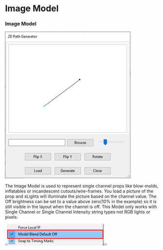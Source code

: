 # Image Model

### Image Model

![Image Model](../../../.gitbook/assets/image%20%28500%29.png)

The Image Model is used to represent single channel props like blow-molds, inflatables or incandescent cutouts/wire-frames. You load a picture of the prop and xLights will illuminate the picture based on the channel value. The Off brightness can be set to a value above zero\(10% in the example\) so it is still visible in the layout when the channel is off. This Model only works with Single Channel or Single Channel Intensity string types not RGB lights or pixels. 

![Image Model Settings](../../../.gitbook/assets/image%20%2832%29.png)

